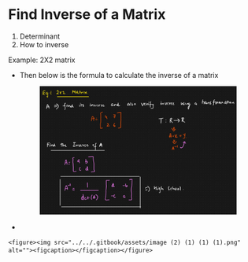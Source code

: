 # Find Inverse of a Matrix

1. Determinant
2. How to inverse



Example: 2X2 matrix

*   Then below is the formula to calculate the inverse of a matrix

    <figure><img src="../../.gitbook/assets/image (1) (1) (1) (1).png" alt=""><figcaption></figcaption></figure>
*

    <figure><img src="../../.gitbook/assets/image (2) (1) (1) (1).png" alt=""><figcaption></figcaption></figure>
